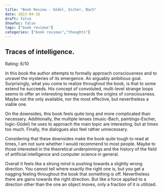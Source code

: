 ```yaml
---
title: "Book Review - Gödel, Escher, Bach"
date: 2023-04-16
draft: false
ShowToc: false
tags: ["book reviews"]
categories: ["book reviews","thoughts"]
---
```


## Traces of intelligence.

Rating: 6/10

In this book the author attempts to formally approach consciousness and to unravel the mysteries of its emergence.
An arguably ambitious goal. 
Surprisingly, 
what you come to realize throughout the book,
is that to some extend
he succeeds.
His concept of convoluted,
multi-level strange loops seems to 
offer an interesting leeway towards the origins of consciousness.
Maybe not the only available,
nor the most effective,
but nevertheless a viable one.

On the downsides,
this book feels quite long
and more complicated than necessary.
Additionally, the multiple lenses (music-Bach, paintings-Escher, logic-Gödel) 
he uses to approach the main topic 
are interesting, but at times too much.
Finally, the dialogues also feel rather unnecessary.

Considering that these downsides make the book quite tough to read at times,
I am not sure whether I would recommend to most people.
Maybe to those interested in the theoretical underpinnings and the history
of the field of artificial intelligence and computer science in general.

Overall it feels like a strong mind is pushing towards a slightly wrong direction.
You cannot tell where exactly the right one is, 
but you get a nagging feeling throughout the book that something is off.
Nevertheless there are gains towards the right direction.
But like a force applied to a direction other than the one an object moves,
only a fraction of it is utilized.  

<!-- pg 709
I think the following passage from pg 709 might offer some glimpses 
into his conceptualization of strange loops.
My belief is that the explanations of "emergent" phenomena in our brains
- for instance, ideas, hopes, images, analogies, and finally consciousness 
and free will - are based on a kind of Strange Loop, an interaction between
levels in which the top level reaches back down towards the bottom level
and influences it, while at the same time being itself determined by the bottom 
level.  -->